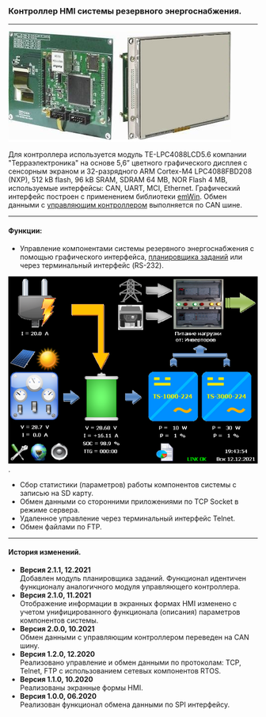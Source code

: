 ### Контроллер HMI системы резервного энергоснабжения.
---
![](Doc/Image/te-lpc4088lcd56.jpg)

Для контроллера используется модуль TE-LPC4088LCD5.6 компании "Терраэлектроника" на основе 5,6” цветного графического дисплея с сенсорным экраном и 32-разрядного ARM Cortex-M4 LPC4088FBD208 (NXP), 512 kB flash, 96 kB SRAM, SDRAM 64 MB, NOR Flash 4 MB, используемые интерфейсы: CAN, UART, MCI, Ethernet. Графический интерфейс построен с применением библиотеки [emWin](https://www.segger.com/products/user-interface/emwin/). Обмен данными с [управляющим контроллером](https://github.com/srgemb/Control) выполняется по CAN шине.

---

#### Функции:
* Управление компонентами системы резервного энергоснабжения с помощью графического интерфейса, [планировщика заданий](https://github.com/srgemb/Control/blob/master/Doc/scheduler.pdf) или через терминальный интерфейс (RS-232).

![](Doc/Screen/main_alt1.png).
* Сбор статистики (параметров) работы компонентов системы с записью на SD карту.
* Обмен данными со сторонними приложениями по TCP Socket в режиме сервера.
* Удаленное управление через терминальный интерфейс Telnet.
* Обмен файлами по FTP.

---

#### История изменений.
* **Версия 2.1.1, 12.2021**  
Добавлен модуль планировщика заданий. Функционал идентичен функционалу аналогичного модуля управляющего контроллера. 
* **Версия 2.1.0, 11.2021**  
Отображение информации в экранных формах HMI изменено с учетом унифицированного функционала (описания) параметров компонентов системы.
* **Версия 2.0.0, 10.2021**  
Обмен данными с управляющим контроллером переведен на CAN шину.  
* **Версия 1.2.0, 12.2020**  
Реализовано управление и обмен данными по протоколам: TCP, Telnet, FTP с использованием сетевых компонентов RTOS.
* **Версия 1.1.0, 10.2020**  
Реализованы экранные формы HMI.
* **Версия 1.0.0, 06.2020**  
Реализован функционал обмена данными по SPI интерфейсу.



